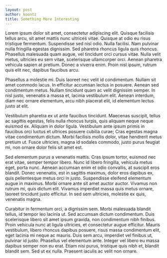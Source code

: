 ```yaml
---
layout: post
author: koontz
title: Something More Interesting
---
```


Lorem ipsum dolor sit amet, consectetur adipiscing elit. Quisque facilisis tellus arcu, sit amet mattis nunc ultrices vitae. Quisque at odio eu risus tristique fermentum. Suspendisse sed nisl odio. Nulla facilisi. Nam pulvinar nulla fringilla egestas dignissim. Sed pharetra rhoncus ligula quis rhoncus. Phasellus malesuada quam augue, vel tincidunt orci cursus vitae. Nulla velit metus, ultricies eu sem vitae, scelerisque ullamcorper orci. Aenean pharetra vehicula sapien at pretium. Donec a viverra enim. Proin nisl ipsum, rutrum quis elit nec, dapibus faucibus arcu.

Phasellus a molestie mi. Duis laoreet nec velit id condimentum. Nullam sit amet commodo lacus. In efficitur accumsan lectus in posuere. Aenean sed condimentum metus. Nullam tincidunt quam ac velit dignissim semper. In nisl justo, venenatis a massa et, lacinia vestibulum elit. Aenean interdum, diam nec ornare elementum, arcu nibh placerat elit, id elementum lectus justo at elit.

Vestibulum pharetra ex ut ante faucibus tincidunt. Maecenas suscipit, tellus ac sagittis egestas, felis nulla rhoncus turpis, quis aliquam neque neque euismod ex. Aliquam in dolor ligula. Vestibulum ante ipsum primis in faucibus orci luctus et ultrices posuere cubilia curae; Cras egestas magna vitae condimentum dictum. Morbi facilisis mollis dolor, vitae hendrerit metus pretium ut. Fusce ultricies, magna id sodales commodo, justo purus feugiat mi, non ornare dolor felis sit amet est.

Sed elementum purus a venenatis mattis. Cras ipsum tortor, euismod nec erat vitae, semper tempor libero. Nunc id libero fringilla, vehicula metus eget, porta nunc. Aenean accumsan enim et odio convallis, at suscipit eros blandit. Donec venenatis, est in sagittis maximus, dolor eros dapibus ex, quis pellentesque metus orci in justo. Suspendisse eleifend elementum augue in maximus. Morbi ornare ante sit amet auctor auctor. Vivamus non rutrum mi, quis dictum elit. Vivamus imperdiet massa quis metus ornare, laoreet tincidunt justo efficitur. In sed sem ultricies, molestie ex quis, venenatis magna.

Curabitur in fermentum orci, a dignissim sem. Morbi malesuada blandit tellus, id tempor leo lacinia ut. Sed accumsan dictum condimentum. Duis scelerisque libero sit amet ipsum gravida, non condimentum nibh finibus. Proin vehicula nunc at ligula ultricies, et consectetur augue efficitur. Mauris vestibulum, libero rhoncus dapibus posuere, risus massa condimentum elit, eget lacinia mi neque ac mauris. Duis sem arcu, imperdiet vel finibus ut, pulvinar id justo. Phasellus vel elementum ante. Integer vel libero eu massa dapibus semper non eu erat. Etiam nisi purus, tristique quis nibh et, blandit blandit sem. Sed ut ex nulla. Praesent iaculis ac velit non ornare. 